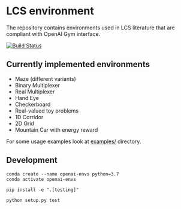 # LCS environment
The repository contains environments used in LCS literature that are compliant with OpenAI Gym interface.

[![Build Status](https://travis-ci.org/ParrotPrediction/openai-envs.svg?branch=master)](https://travis-ci.org/ParrotPrediction/openai-envs)


## Currently implemented environments

- Maze (different variants)
- Binary Multiplexer
- Real Multiplexer
- Hand Eye
- Checkerboard
- Real-valued toy problems
- 1D Corridor
- 2D Grid
- Mountain Car with energy reward

For some usage examples look at [examples/](examples) directory.

## Development

    conda create --name openai-envs python=3.7
    conda activate openai-envs

    pip install -e ".[testing]"
    
    python setup.py test
